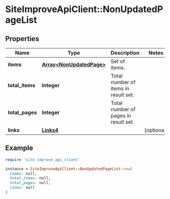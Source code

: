 # SiteImproveApiClient::NonUpdatedPageList

## Properties

| Name | Type | Description | Notes |
| ---- | ---- | ----------- | ----- |
| **items** | [**Array&lt;NonUpdatedPage&gt;**](NonUpdatedPage.md) | Set of items. |  |
| **total_items** | **Integer** | Total number of items in result set. |  |
| **total_pages** | **Integer** | Total number of pages in result set. |  |
| **links** | [**Links4**](Links4.md) |  | [optional] |

## Example

```ruby
require 'site_improve_api_client'

instance = SiteImproveApiClient::NonUpdatedPageList.new(
  items: null,
  total_items: null,
  total_pages: null,
  links: null
)
```

